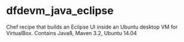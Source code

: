 # dfdevm_java_eclipse
Chef recipe that builds an Eclipse UI inside an Ubuntu desktop VM for VirtualBox. Contains Java8, Maven 3.2, Ubuntu 14.04

